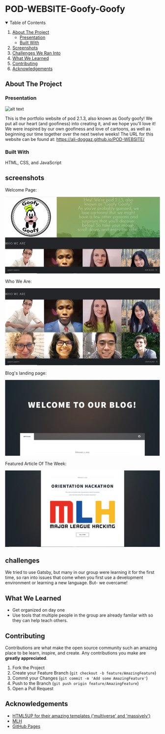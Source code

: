# POD-WEBSITE-Goofy-Goofy

<!-- TABLE OF CONTENTS -->
<details open="open">
  <summary>Table of Contents</summary>
  <ol>
    <li>
      <a href="#about-the-project">About The Project</a>
      <ul>
        <li><a href="#presentation">Presentation</a></li>
        <li><a href="#built-with">Built With</a></li>
      </ul>
    </li>
    <li><a href="#screenshots">Screenshots</a></li>
    <li><a href="#challenges">Challenges We Ran Into</a></li>
    <li><a href="#what-we-learned">What We Learned</a></li>
    <li><a href="#contributing">Contributing</a></li>
    <li><a href="#acknowledgements">Acknowledgements</a></li>
  </ol>
</details>


<!-- ABOUT THE PROJECT -->
## About The Project

### Presentation
![alt text](https://upload.wikimedia.org/wikipedia/commons/d/dc/Portfolio.hu_full_logo.png)

This is the portfolio website of pod 2.1.3, also known as Goofy goofy! We put all our heart (and goofiness) into creating it, and we hope you'll love it! We were inspired by our own goofiness and love of cartoons, as well as beginning our time together over the next twelve weeks!
The URL for this website can be found at: https://ali-doggaz.github.io/POD-WEBSITE/ 

### Built With
HTML, CSS, and JavaScript

<!-- Screenshots -->
## screenshots

Welcome Page:

![alt text](https://github.com/Ali-Doggaz/POD-WEBSITE/blob/Readme.md-update/images/Readme/01.PNG)

Who We Are:

![alt text](https://github.com/Ali-Doggaz/POD-WEBSITE/blob/Readme.md-update/images/Readme/02.PNG)

Blog's landing page:

![alt text](https://github.com/Ali-Doggaz/POD-WEBSITE/blob/Readme.md-update/images/Readme/03.PNG)

Featured Article Of The Week:

![alt text](https://github.com/Ali-Doggaz/POD-WEBSITE/blob/Readme.md-update/images/Readme/04.PNG)

<!-- challenges -->
## challenges
We tried to use Gatsby, but many in our group were learning it for the first time, so ran into issues that come when you first use a development environment or learning a new language. But- we overcame!

<!-- WHAT WE LEARNED -->
## What We Learned

- Get organized on day one
- Use tools that multiple people in the group are already familar with so they can help teach others.


<!-- CONTRIBUTING -->
## Contributing

Contributions are what make the open source community such an amazing place to be learn, inspire, and create. Any contributions you make are **greatly appreciated**.

1. Fork the Project
2. Create your Feature Branch (`git checkout -b feature/AmazingFeature`)
3. Commit your Changes (`git commit -m 'Add some AmazingFeature'`)
4. Push to the Branch (`git push origin feature/AmazingFeature`)
5. Open a Pull Request

<!-- ACKNOWLEDGEMENTS -->
## Acknowledgements
* [HTML5UP for their amazing templates ('multiverse' and 'massively')](https://html5up.net/)
* [MLH](https://mlh.io/)
* [GitHub Pages](https://pages.github.com)
